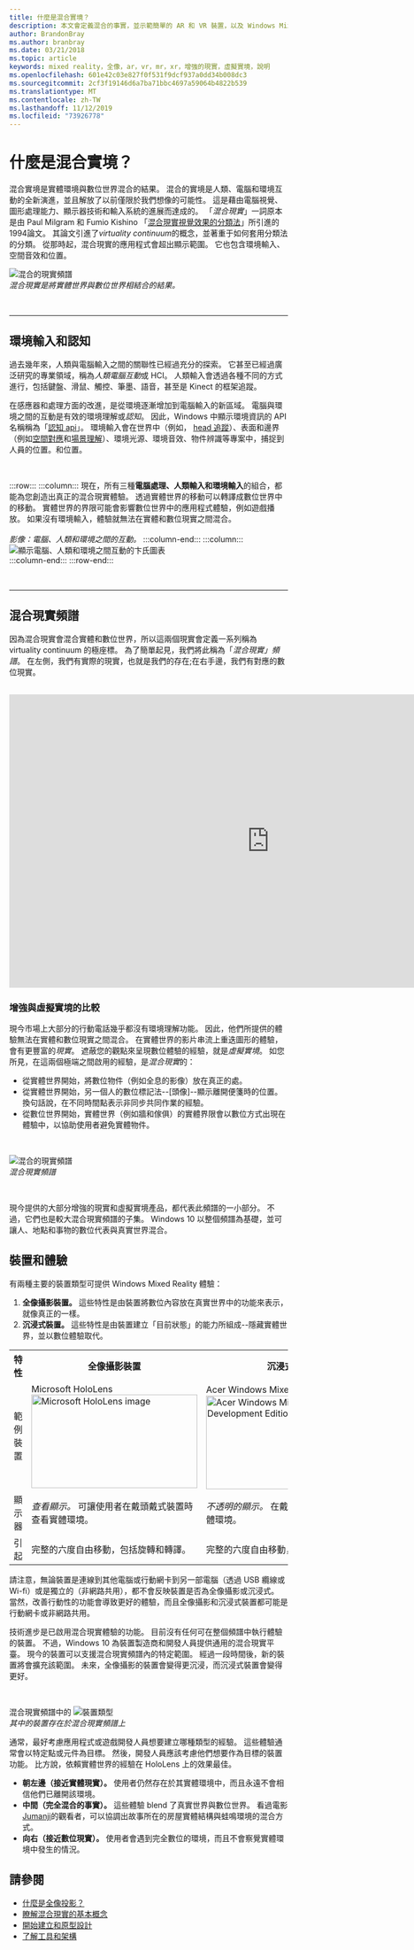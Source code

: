 ```yaml
---
title: 什麼是混合實境？
description: 本文會定義混合的事實，並示範簡單的 AR 和 VR 裝置，以及 Windows Mixed Reality 裝置（例如 Microsoft HoloLens 和 Windows Mixed Reality 沉浸式耳機），並配合混合現實頻譜。
author: BrandonBray
ms.author: branbray
ms.date: 03/21/2018
ms.topic: article
keywords: mixed reality，全像，ar，vr，mr，xr，增強的現實，虛擬實境，說明
ms.openlocfilehash: 601e42c03e827f0f531f9dcf937a0dd34b008dc3
ms.sourcegitcommit: 2cf3f19146d6a7ba71bbc4697a59064b4822b539
ms.translationtype: MT
ms.contentlocale: zh-TW
ms.lasthandoff: 11/12/2019
ms.locfileid: "73926778"
---
```

# <a name="what-is-mixed-reality"></a>什麼是混合實境？

混合實境是實體環境與數位世界混合的結果。 混合的實境是人類、電腦和環境互動的全新演進，並且解放了以前僅限於我們想像的可能性。 這是藉由電腦視覺、圖形處理能力、顯示器技術和輸入系統的進展而達成的。 「*混合現實*」一詞原本是由 Paul Milgram 和 Fumio Kishino 「[混合現實視覺效果的分類法](https://etclab.mie.utoronto.ca/people/paul_dir/IEICE94/ieice.html)」所引進的1994論文。 其論文引進了*virtuality continuum*的概念，並著重于如何套用分類法的分類。 從那時起，混合現實的應用程式會超出顯示範圍。 它也包含環境輸入、空間音效和位置。

![混合的現實頻譜](images/MixedRealitySpectrum-worlds.jpg)<br>
*混合現實是將實體世界與數位世界相結合的結果。*

<br>

---

## <a name="environmental-input-and-perception"></a>環境輸入和認知

過去幾年來，人類與電腦輸入之間的關聯性已經過充分的探索。 它甚至已經過廣泛研究的專業領域，稱為*人類電腦互動*或 HCI。 人類輸入會透過各種不同的方式進行，包括鍵盤、滑鼠、觸控、筆墨、語音，甚至是 Kinect 的框架追蹤。

在感應器和處理方面的改進，是從環境逐漸增加到電腦輸入的新區域。 電腦與環境之間的互動是有效的環境理解或*認知*。 因此，Windows 中顯示環境資訊的 API 名稱稱為「[認知 api](https://docs.microsoft.com/uwp/api/Windows.Perception)」。 環境輸入會在世界中（例如， [head 追蹤](coordinate-systems.md)）、表面和邊界（例如[空間對應](spatial-mapping.md)和[場景理解](scene-understanding.md)）、環境光源、環境音效、物件辨識等專案中，捕捉到人員的位置。和位置。

<br>



:::row:::
    :::column:::
        現在，所有三種**電腦處理、人類輸入和環境輸入**的組合，都能為您創造出真正的混合現實體驗。 透過實體世界的移動可以轉譯成數位世界中的移動。 實體世界的界限可能會影響數位世界中的應用程式體驗，例如遊戲播放。 如果沒有環境輸入，體驗就無法在實體和數位現實之間混合。<br>
        <br>
        *影像：電腦、人類和環境之間的互動。*
    :::column-end:::
        :::column:::
       ![顯示電腦、人類和環境之間互動的卞氏圖表](images/mixed-reality-venn-diagram-300px.png)<br> 
    :::column-end:::
:::row-end:::

<br>

---


## <a name="the-mixed-reality-spectrum"></a>混合現實頻譜

因為混合現實會混合實體和數位世界，所以這兩個現實會定義一系列稱為 virtuality continuum 的極座標。 為了簡單起見，我們將此稱為「*混合現實」頻譜*。 在左側，我們有實際的現實，也就是我們的存在;在右手邊，我們有對應的數位現實。

<br>

<iframe width="940" height="530" src="https://www.youtube.com/embed/_xpI0JosYUk" frameborder="0" allow="accelerometer; autoplay; encrypted-media; gyroscope; picture-in-picture" allowfullscreen></iframe>

<br>

### <a name="augmented-vs-virtual-reality"></a>增強與虛擬實境的比較

現今市場上大部分的行動電話幾乎都沒有環境理解功能。 因此，他們所提供的體驗無法在實體和數位現實之間混合。 在實體世界的影片串流上重迭圖形的體驗，會有更豐富的*現實*。 遮蔽您的觀點來呈現數位體驗的經驗，就是*虛擬實境*。 如您所見，在這兩個極端之間啟用的經驗，是*混合現實*的：
* 從實體世界開始，將數位物件（例如全息的影像）放在真正的處。
* 從實體世界開始，另一個人的數位標記法--[頭像]--顯示離開便箋時的位置。 換句話說，在不同時間點表示非同步共同作業的經驗。
* 從數位世界開始，實體世界（例如牆和傢俱）的實體界限會以數位方式出現在體驗中，以協助使用者避免實體物件。


<br>

![混合的現實頻譜](images/MixedRealitySpectrum.jpg)<br>
*混合現實頻譜*

<br>

現今提供的大部分增強的現實和虛擬實境產品，都代表此頻譜的一小部分。 不過，它們也是較大混合現實頻譜的子集。 Windows 10 以整個頻譜為基礎，並可讓人、地點和事物的數位代表與真實世界混合。




## <a name="devices-and-experiences"></a>裝置和體驗


有兩種主要的裝置類型可提供 Windows Mixed Reality 體驗：
1. **全像攝影裝置。** 這些特性是由裝置將數位內容放在真實世界中的功能來表示，就像真正的一樣。
2. **沉浸式裝置。** 這些特性是由裝置建立「目前狀態」的能力所組成--隱藏實體世界，並以數位體驗取代。

<table>
<tr>
<th width="20%"> 特性</th><th width="40%"> 全像攝影裝置</th><th width="40%"> 沉浸式裝置</th>
</tr><tr>
<td> 範例裝置</td><td> Microsoft HoloLens<br /> <img alt="Microsoft HoloLens image" width="300" height="169" src="images/mshololens-hero1-whitbg-rgb-300px.png" /></td><td> Acer Windows Mixed Reality 開發版<br /> <img alt="Acer Windows Mixed Reality Development Edition image" width="300" height="169" src="images/acer-windows-mixed-reality-development-edition-headset-300px.jpg" /></td>
</tr><tr>
<td> 顯示器</td><td> <i>查看顯示。</i> 可讓使用者在戴頭戴式裝置時查看實體環境。</td><td> <i>不透明的顯示。</i> 在戴頭戴式裝置時封鎖實體環境。</td>
</tr><tr>
<td> 引起</td><td> 完整的六度自由移動，包括旋轉和轉譯。</td><td> 完整的六度自由移動，包括旋轉和轉譯。</td>
</tr>
</table>

請注意，無論裝置是連線到其他電腦或行動網卡到另一部電腦（透過 USB 纜線或 Wi-fi）或是獨立的（非網路共用），都不會反映裝置是否為全像攝影或沉浸式。 當然，改善行動性的功能會導致更好的體驗，而且全像攝影和沉浸式裝置都可能是行動網卡或非網路共用。


技術進步是已啟用混合現實體驗的功能。 目前沒有任何可在整個頻譜中執行體驗的裝置。 不過，Windows 10 為裝置製造商和開發人員提供通用的混合現實平臺。 現今的裝置可以支援混合現實頻譜內的特定範圍。 經過一段時間後，新的裝置將會擴充該範圍。 未來，全像攝影的裝置會變得更沉浸，而沉浸式裝置會變得更好。

<br>

混合現實頻譜中的 ![裝置類型](images/MixedRealitySpectrum-devices.jpg)<br>
*其中的裝置存在於混合現實頻譜上*

通常，最好考慮應用程式或遊戲開發人員想要建立哪種類型的經驗。 這些體驗通常會以特定點或元件為目標。 然後，開發人員應該考慮他們想要作為目標的裝置功能。 比方說，依賴實體世界的經驗在 HoloLens 上的效果最佳。
* **朝左邊（接近實體現實）。** 使用者仍然存在於其實體環境中，而且永遠不會相信他們已離開該環境。
* **中間（完全混合的事實）。** 這些體驗 blend 了真實世界與數位世界。 看過電影[Jumanji](https://en.wikipedia.org/wiki/Jumanji)的觀看者，可以協調出故事所在的房屋實體結構與蛙鳴環境的混合方式。
* **向右（接近數位現實）。** 使用者會遇到完全數位的環境，而且不會察覺實體環境中發生的情況。


## <a name="see-also"></a>請參閱

* [什麼是全像投影？](hologram.md)
* [瞭解混合現實的基本概念](index.md#understand-the-basics)
* [開始建立和原型設計](design.md)
* [了解工具和架構](development.md)

